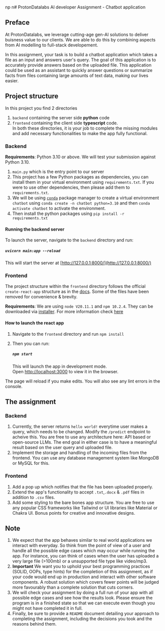 np n# ProtonDatalabs AI developer Assignment - Chatbot application

## Preface

At ProtonDatalabs, we leverage cutting-age gen-AI solutions to deliver buisness value to our clients. We are able to do this by combining aspects from AI modelling to full-stack developement.

In this assignment, your task is to build a chatbot application which takes a file as an input and answers user's query. The goal of this application is to accurately provide answers based on the uploaded file. This application could be used as an assistant to quickly answer questions or summarize facts from files containing large amounts of text data, making our lives easier.

## Project structure

In this project you find 2 directories

1. `backend` containing the server side **python** code
2. `frontend` containing the client side **typescript** code.\
   In both these directories, it is your job to complete the missing modules and add necessary functionalities to make the app fully functional.

### Backend

**Requirements**: Python 3.10 or above. We will test your submission against Python 3.10.

1. `main.py` which is the entry point to our server
2. This project has a few Python packages as dependencies, you can install them in your virtual environment using `requirements.txt`. If you were to use other dependencies, then please add them to `requirements.txt`.
3. We will be using [`conda`](https://docs.conda.io/projects/conda/en/stable/) package manager to create a virtual environment `chatbot` using `conda create -n chatbot python=3.10` and then `conda activate chatbot` to activate the environment.
4. Then install the python packages using `pip install -r requirements.txt`

#### Running the backend server

To launch the server, navigate to the `backend` directory and run:

##### `uvicorn main:app --reload`

This will start the server at [http://127.0.0.1:8000/](http://127.0.0.1:8000/)

### Frontend

The project structure within the `frontend` directory follows the official `create-react-app` structure as in the [docs](https://create-react-app.dev/docs/folder-structure). Some of the files have been removed for convenience & brevity.

**Requirements**: We are using `node V20.11.1` and `npm 10.2.4`. They can be downloaded via [installer](https://nodejs.org/en). For more information check [here](https://docs.npmjs.com/downloading-and-installing-node-js-and-npm)

#### How to launch the react app

1. Navigate to the `frontend` directory and run `npm install`
2. Then you can run:

   ##### `npm start`

   This will launch the app in development mode.\
   Open [http://localhost:3000](http://localhost:3000) to view it in the browser.

The page will reload if you make edits. You will also see any lint errors in the console.

## The assignment

### Backend

1. Currently, the server returns `hello world!` everytime user makes a query, which needs to be changed. Modify the `/predict` endpoint to acheive this. You are free to use any architecture here: API based or open-source LLMs. The end goal in either case is to have a meaningful result based on the user query and uploaded file.
2. Implement the storage and handling of the incoming files from the frontend. You can use any database management system like MongoDB or MySQL for this.

### Frontend

1. Add a pop up which notifies that the file has been uploaded properly.
2. Extend the app's functionality to accept `.txt`,`.docx` & `.pdf` files in addition to `.csv` files.
3. Add some styling to the bare bones app structure. You are free to use any popular CSS frameworks like Tailwind or UI libraries like Material or Chakra UI. Bonus points for creative and innovative designs.

## Note

1. We expect that the app behaves similar to real world applications we interact with everyday. So think from the point of view of a user and handle all the possible edge cases which may occur while running the app. For instance, you can think of cases when the user has uploaded a very large file (>100mb) or a unsupported file type like video/mp3.
2. **Important** We want you to uphold your best programming practices (SOLID, OOPs, type hints) for the completion of this assignment, as if your code would end up in production and interact with other software components. A robust solution which covers fewer points will be judged more favourably than a complete solution that cuts corners.
3. We will check your assignment by doing a full run of your app with all possible edge cases and see how the results look. Please ensure the program is in a finished state so that we can execute even though you might not have
   completed it in full.
4. Finally, be sure to provide a `README` document detailing your approach to completing the assignment, including the decisions you took and the reasons behind them.
